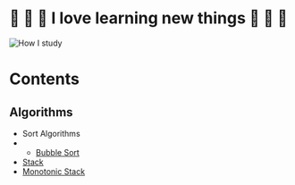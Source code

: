 # :exploding_head: :exploding_head: :exploding_head: I love learning new things :exploding_head: :exploding_head: :exploding_head:

![How I study](https://media.tenor.com/tOoW-TVnlhUAAAAC/cat-typing.gif)

# Contents

## Algorithms

- Sort Algorithms
- - [Bubble Sort](https://github.com/ShingoTennichi/Build-Skills/blob/main/Algorithms/Sort_Algorithms/Bubble_Sort.ts)
- [Stack](https://github.com/ShingoTennichi/Build-Skills/blob/main/Algorithms/Stack.ts)
- [Monotonic Stack](https://github.com/ShingoTennichi/Build-Skills/blob/main/Algorithms/MonotonicStack.ts)
